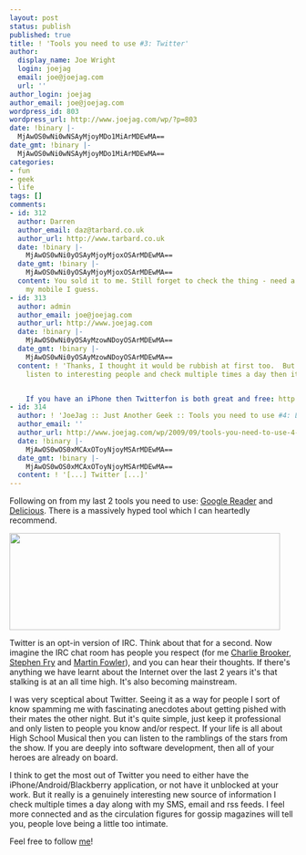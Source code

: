 ```yaml
---
layout: post
status: publish
published: true
title: ! 'Tools you need to use #3: Twitter'
author:
  display_name: Joe Wright
  login: joejag
  email: joe@joejag.com
  url: ''
author_login: joejag
author_email: joe@joejag.com
wordpress_id: 803
wordpress_url: http://www.joejag.com/wp/?p=803
date: !binary |-
  MjAwOS0wNi0wNSAyMjoyMDo1MiArMDEwMA==
date_gmt: !binary |-
  MjAwOS0wNi0wNSAyMjoyMDo1MiArMDEwMA==
categories:
- fun
- geek
- life
tags: []
comments:
- id: 312
  author: Darren
  author_email: daz@tarbard.co.uk
  author_url: http://www.tarbard.co.uk
  date: !binary |-
    MjAwOS0wNi0yOSAyMjoyMjoxOSArMDEwMA==
  date_gmt: !binary |-
    MjAwOS0wNi0yOSAyMjoyMjoxOSArMDEwMA==
  content: You sold it to me. Still forget to check the thing - need a client for
    my mobile I guess.
- id: 313
  author: admin
  author_email: joe@joejag.com
  author_url: http://www.joejag.com
  date: !binary |-
    MjAwOS0wNi0yOSAyMzowNDoyOSArMDEwMA==
  date_gmt: !binary |-
    MjAwOS0wNi0yOSAyMzowNDoyOSArMDEwMA==
  content: ! 'Thanks, I thought it would be rubbish at first too.  But if you only
    listen to interesting people and check multiple times a day then it''s very rewarding.


    If you have an iPhone then Twitterfon is both great and free: http://twitterfon.net/'
- id: 314
  author: ! 'JoeJag :: Just Another Geek :: Tools you need to use #4: Launchy'
  author_email: ''
  author_url: http://www.joejag.com/wp/2009/09/tools-you-need-to-use-4-launchy/
  date: !binary |-
    MjAwOS0wOS0xMCAxOToyNjoyMSArMDEwMA==
  date_gmt: !binary |-
    MjAwOS0wOS0xMCAxOToyNjoyMSArMDEwMA==
  content: ! '[...] Twitter [...]'
---
```

<p>Following on from my last 2 tools you need to use: <a href="http://www.joejag.com/wp/?p=518">Google Reader</a> and <a href="http://www.joejag.com/wp/?p=558">Delicious</a>.  There is a massively hyped tool which I can heartedly recommend.</p>
<p><img src="{{ site.url }}/images/2009/twitter.jpg" / height="170" width="475"></p>
<p>Twitter is an opt-in version of IRC.  Think about that for a second.  Now imagine the IRC chat room has people you respect (for me <a href="http://twitter.com/charltonbrooker">Charlie Brooker</a>, <a href="http://twitter.com/stephenFRY">Stephen Fry</a> and <a href="http://twitter.com/martinfowler">Martin Fowler</a>), and you can hear their thoughts.  If there's anything we have learnt about the Internet over the last 2 years it's that stalking is at an all time high.  It's also becoming mainstream.</p>
<p>I was very sceptical about Twitter.  Seeing it as a way for people I sort of know spamming me with fascinating anecdotes about getting pished with their mates the other night.  But it's quite simple, just keep it professional and only listen to people you know and/or respect.  If your life is all about High School Musical then you can listen to the ramblings of the stars from the show.  If you are deeply into software development, then all of your heroes are already on board.</p>
<p>I think to get the most out of Twitter you need to either have the iPhone/Android/Blackberry application, or not have it unblocked at your work.  But it really is a genuinely interesting new source of information I check multiple times a day along with my SMS, email and rss feeds.  I feel more connected and as the circulation figures for gossip magazines will tell you, people love being a little too intimate.</p>
<p>Feel free to follow <a href="http://twitter.com/tehjoejag">me</a>!</p>
